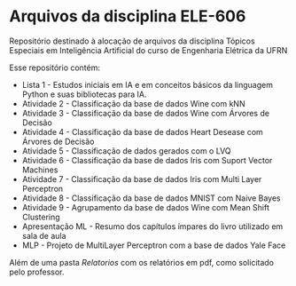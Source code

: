# Arquivos da disciplina ELE-606
Repositório destinado à alocação de arquivos da disciplina Tópicos Especiais em Inteligência Artificial do curso de Engenharia Elétrica da UFRN

Esse repositório contém:
- Lista 1 - Estudos iniciais em IA e em conceitos básicos da linguagem Python e suas bibliotecas para IA.
- Atividade 2 - Classificação da base de dados Wine com kNN
- Atividade 3 - Classificação da base de dados Wine com Árvores de Decisão
- Atividade 4 - Classificação da base de dados Heart Desease com Árvores de Decisão
- Atividade 5 - Classificação de dados gerados com o LVQ
- Atividade 6 - Classificação da base de dados Iris com Suport Vector Machines
- Atividade 7 - Classificação da base de dados Iris com Multi Layer Perceptron
- Atividade 8 - Classificação da base de dados MNIST com Naive Bayes
- Atividade 9 - Agrupamento da base de dados Wine com Mean Shift Clustering
- Apresentação ML - Resumo dos capítulos ímpares do livro utilizado em sala de aula
- MLP - Projeto de MultiLayer Perceptron com a base de dados Yale Face

Além de uma pasta _Relatorios_ com os relatórios em pdf, como solicitado pelo professor. 
